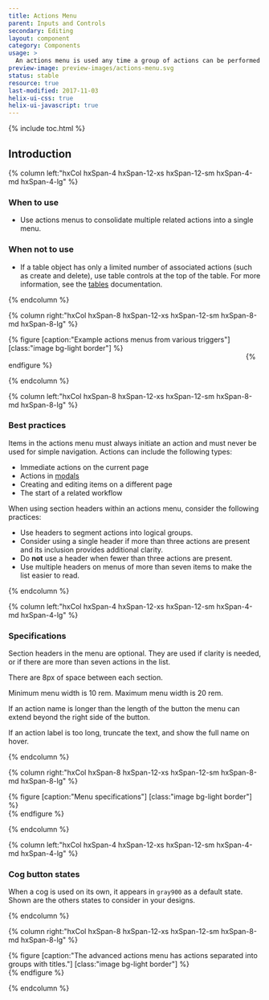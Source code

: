 ```yaml
---
title: Actions Menu
parent: Inputs and Controls
secondary: Editing
layout: component
category: Components
usage: >
  An actions menu is used any time a group of actions can be performed on a specific object on the current page. By grouping these actions within an actions menu, it allows users to have a single location to trigger multiple types of actions.
preview-image: preview-images/actions-menu.svg
status: stable
resource: true
last-modified: 2017-11-03
helix-ui-css: true
helix-ui-javascript: true
---
```


{% include toc.html %}

<section class="static-section" markdown="1">

## Introduction

<div class="hxRow"  markdown="1">

{% column left:"hxCol hxSpan-4 hxSpan-12-xs hxSpan-12-sm hxSpan-4-md hxSpan-4-lg" %}

### When to use

- Use actions menus to consolidate multiple related actions into a single menu.

### When not to use

- If a table object has only a limited number of associated actions (such as create and delete), use table controls at the top of the table. For more information, see the [tables]({{site.baseurl}}/components/tables.html) documentation.

{% endcolumn %}

{% column right:"hxCol hxSpan-8 hxSpan-12-xs hxSpan-12-sm hxSpan-8-md hxSpan-8-lg" %}

{% figure [caption:"Example actions menus from various triggers"] [class:"image bg-light border"] %}
<embed src="{{site.url}}/assets/images/components/inputs-and-controls/actions-menu/actions-menu-hero.png" width="469"/>
{% endfigure %}

{% endcolumn %}

</div>

</section>

<section class="static-section" markdown="1">

<div class="hxRow"  markdown="1">

{% column left:"hxCol hxSpan-8 hxSpan-12-xs hxSpan-12-sm hxSpan-8-md hxSpan-8-lg" %}

### Best practices

Items in the actions menu must always initiate an action and must never be used for simple navigation. Actions can include the following types:

  - Immediate actions on the current page
  - Actions in [modals]({{site.baseurl}}/components/modals.html)
  - Creating and editing items on a different page
  - The start of a related workflow

When using section headers within an actions menu, consider the following practices:

  - Use headers to segment actions into logical groups.
  - Consider using a single header if more than three actions are present and its inclusion provides additional clarity.
  - Do **not** use a header when fewer than three actions are present.
  - Use multiple headers on menus of more than seven items to make the list easier to read.

{% endcolumn %}

</div>

</section>

<section class="static-section" markdown="1">

<div class="hxRow"  markdown="1">

{% column left:"hxCol hxSpan-4 hxSpan-12-xs hxSpan-12-sm hxSpan-4-md hxSpan-4-lg" %}

### Specifications

Section headers in the menu are optional. They are used if clarity is needed, or if there are more than seven actions in the list.

There are 8px of space between each section.

Minimum menu width is 10 rem.  Maximum menu width is 20 rem.  

If an action name is longer than the length of the button the menu can extend beyond the right side of the button.

If an action label is too long, truncate the text, and show the full name on hover.

{% endcolumn %}

{% column right:"hxCol hxSpan-8 hxSpan-12-xs hxSpan-12-sm hxSpan-8-md hxSpan-8-lg" %}

{% figure [caption:"Menu specifications"] [class:"image bg-light border"] %}
<embed src="{{site.url}}/assets/images/components/inputs-and-controls/actions-menu/actions-menu-menu-specifications.png" width="558"/>
{% endfigure %}

{% endcolumn %}

</div>

</section>

<section class="static-section" markdown="1">

<div class="hxRow"  markdown="1">

{% column left:"hxCol hxSpan-4 hxSpan-12-xs hxSpan-12-sm hxSpan-4-md hxSpan-4-lg" %}

### Cog button states

When a cog is used on its own, it appears in `gray900` as a default state. Shown are the others states to consider in your designs.

{% endcolumn %}

{% column right:"hxCol hxSpan-8 hxSpan-12-xs hxSpan-12-sm hxSpan-8-md hxSpan-8-lg" %}

{% figure [caption:"The advanced actions menu has actions separated into groups with titles."] [class:"image bg-light border"] %}
<embed src="{{site.url}}/assets/images/components/inputs-and-controls/actions-menu/actions-menu-cog-button-states.png" width="558"/>
{% endfigure %}

{% endcolumn %}

</div>

</section>
